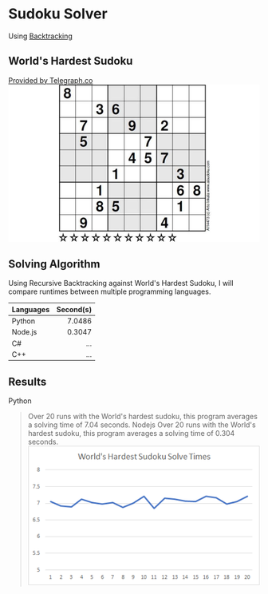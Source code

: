 # Sudoku Solver 
Using [Backtracking](https://en.wikipedia.org/wiki/Backtracking)

## World's Hardest Sudoku
[Provided by Telegraph.co](https://www.telegraph.co.uk/news/science/science-news/9359579/Worlds-hardest-sudoku-can-you-crack-it.html)
![Hardest Sudoku](img/hardest_sudoku.png)
## Solving Algorithm
Using Recursive Backtracking against World's Hardest Sudoku, I will compare runtimes between multiple programming languages.

| Languages     | Second(s)     |
| ------------- |--------------:| 
| Python        | 7.0486        |
| Node.js       | 0.3047        |
| C#            | ...           |
| C++           | ...           |

## Results
Python
> Over 20 runs with the World's hardest sudoku, this program averages a solving time of 7.04 seconds.
Nodejs
> Over 20 runs with the World's hardest sudoku, this program averages a solving time of 0.304 seconds.
![Timesheet](img/Timesheet.png)
